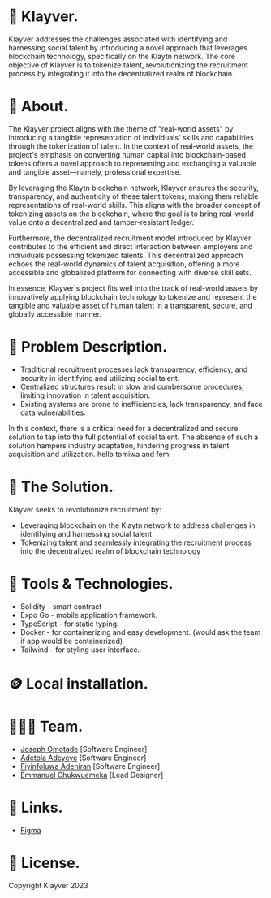 # 🚂 Klayver.
Klayver addresses the challenges associated with identifying and harnessing social talent by introducing a novel approach that leverages blockchain technology, specifically on the Klaytn network. The core objective of Klayver is to tokenize talent, revolutionizing the recruitment process by integrating it into the decentralized realm of blockchain.

# 🎉 About.
The Klayver project aligns with the theme of "real-world assets" by introducing a tangible representation of individuals' skills and capabilities through the tokenization of talent. 
In the context of real-world assets, the project's emphasis on converting human capital into blockchain-based tokens offers a novel approach to representing and exchanging a valuable and tangible asset—namely, professional expertise.

By leveraging the Klaytn blockchain network, Klayver ensures the security, transparency, and authenticity of these talent tokens, making them reliable representations of real-world skills. 
This aligns with the broader concept of tokenizing assets on the blockchain, where the goal is to bring real-world value onto a decentralized and tamper-resistant ledger.

Furthermore, the decentralized recruitment model introduced by Klayver contributes to the efficient and direct interaction between employers and individuals possessing tokenized talents. 
This decentralized approach echoes the real-world dynamics of talent acquisition, offering a more accessible and globalized platform for connecting with diverse skill sets.

In essence, Klayver's project fits well into the track of real-world assets by innovatively applying blockchain technology to tokenize and represent the tangible and valuable asset of human talent in a transparent, secure, and globally accessible manner.

# 💫 Problem Description.
* Traditional recruitment processes lack transparency, efficiency, and security in identifying and utilizing social talent.
* Centralized structures result in slow and cumbersome procedures, limiting innovation in talent acquisition. 
* Existing systems are prone to inefficiencies, lack transparency, and face data vulnerabilities.

In this context, there is a critical need for a decentralized and secure solution to tap into the full potential of social talent.
The absence of such a solution hampers industry adaptation, hindering progress in talent acquisition and utilization. hello tomiwa and femi

# 🚀 The Solution.
Klayver seeks to revolutionize recruitment by:
* Leveraging blockchain on the Klaytn network to address challenges in identifying and harnessing social talent
* Tokenizing talent and seamlessly integrating the recruitment process into the decentralized realm of blockchain technology

# 🤖 Tools & Technologies.
* Solidity - smart contract
* Expo Go - mobile application framework.
* TypeScript - for static typing.
* Docker - for containerizing and easy development. (would ask the team if app would be containerized)
* Tailwind - for styling user interface.
  
# 🪙 Local installation.


# 👨🏼‍🍳 Team.
* [Joseph Omotade](https://github.com/joeephwild) [Software Engineer]  
* [Adetola Adeyeye](https://github.com/Tola-byte) [Software Engineer]  
* [Fiyinfoluwa Adeniran](https://github.com/ebbieaden) [Software Engineer]  
* [Emmanuel Chukwuemeka](https://github.com/officialemeka) [Lead Designer]

# 🔗 Links.
* [Figma](https://www.figma.com/file/nH04ds04lSzGaOR2EDUq9x/Klayver?type=design&node-id=57-410&mode=design&t=G1kNYvsfeNEnqq9p-0)

# 🪪 License.
Copyright Klayver 2023

